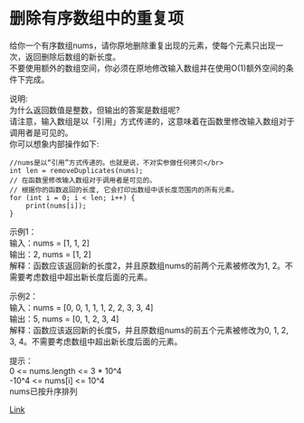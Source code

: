<h1>删除有序数组中的重复项</h1>

给你一个有序数组nums，请你原地删除重复出现的元素，使每个元素只出现一次，返回删除后数组的新长度。</br>
不要使用额外的数组空间，你必须在原地修改输入数组并在使用O(1)额外空间的条件下完成。</br>

说明:</br>
为什么返回数值是整数，但输出的答案是数组呢?</br>
请注意，输入数组是以「引用」方式传递的，这意味着在函数里修改输入数组对于调用者是可见的。</br>
你可以想象内部操作如下:</br>

    //nums是以“引用”方式传递的。也就是说，不对实参做任何拷贝</br>
    int len = removeDuplicates(nums);
    // 在函数里修改输入数组对于调用者是可见的。
    // 根据你的函数返回的长度, 它会打印出数组中该长度范围内的所有元素。
    for (int i = 0; i < len; i++) {
        print(nums[i]);
    }

示例1：</br>
输入：nums = [1, 1, 2]</br>
输出：2, nums = [1, 2]</br>
解释：函数应该返回新的长度2，并且原数组nums的前两个元素被修改为1, 2。不需要考虑数组中超出新长度后面的元素。</br>

示例2：</br>
输入：nums = [0, 0, 1, 1, 1, 2, 2, 3, 3, 4]</br>
输出：5, nums = [0, 1, 2, 3, 4]</br>
解释：函数应该返回新的长度5，并且原数组nums的前五个元素被修改为0, 1, 2, 3, 4。不需要考虑数组中超出新长度后面的元素。</br>

提示：</br>
0 <= nums.length <= 3 * 10^4</br>
-10^4 <= nums[i] <= 10^4</br>
nums已按升序排列</br>

[Link](https://leetcode-cn.com/problems/remove-duplicates-from-sorted-array/)